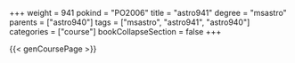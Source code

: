 +++
weight = 941
pokind = "PO2006"
title = "astro941"
degree = "msastro"
parents = ["astro940"]
tags = ["msastro", "astro941", "astro940"]
categories = ["course"]
bookCollapseSection = false
+++

{{< genCoursePage >}}
